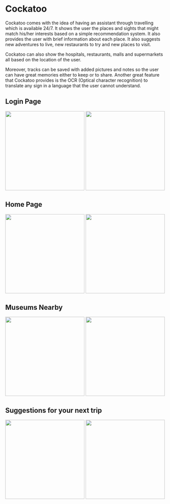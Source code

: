 # Cockatoo 

Cockatoo comes with the idea of having an assistant through travelling which is
available 24/7. It shows the user the places and sights that might match his/her interests based on a simple
recommendation system. It also provides the user with brief information about each place. It also suggests
new adventures to live, new restaurants to try and new places to visit.

Cockatoo can also show the hospitals, restaurants, malls and supermarkets all based on the location of
the user.

Moreover, tracks can be saved with added pictures and notes so the user can have great memories either to
keep or to share. Another great feature that Cockatoo provides is the OCR (Optical character recognition)
to translate any sign in a language that the user cannot understand.

## Login Page
<p align="center">
<img src="https://user-images.githubusercontent.com/67008587/144004755-a46d5617-5ba4-43cb-aae5-9a7ae3f962a5.png" width="250">
<img src="https://user-images.githubusercontent.com/67008587/144006419-e825fe6e-7940-4000-825b-f8d6439ad305.jpg" width="250">
</p>

## Home Page
<p align="center">
<img src="https://user-images.githubusercontent.com/67008587/144006938-af77ae49-2f5d-4c31-bd5d-dfdb8f1791fb.jpg" width="250">
<img src="https://user-images.githubusercontent.com/67008587/144006851-2320d45f-697a-4f63-80d9-c1e62b259184.jpg" width="250">
</p>

## Museums Nearby 
<p align="center">
<img src="https://user-images.githubusercontent.com/67008587/144256178-307e403d-8486-4fe9-9221-3fc7a7ad88dd.jpg" width="250">
<img src="https://user-images.githubusercontent.com/67008587/144256371-4b93f382-9541-4367-82da-45b2f574614e.jpg" width="250">
</p>

## Suggestions for your next trip
<p align="center">
<img src="https://user-images.githubusercontent.com/67008587/144256605-cf74986b-d801-41ec-bffd-52d923a986e8.jpg" width="250">
<img src="https://user-images.githubusercontent.com/67008587/144256586-d149464c-b209-41ac-9de8-715b565c8a0a.jpg" width="250">
</p>


